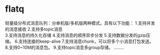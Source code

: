 # flatq
轻量级分布式消息队列：分单机版/多机版两种模式。具有以下功能：
1.支持并发的消息接收
2.支持多topic消息	
3.支持消息的持久化存储
4.支持消息的顺序异步分发
5.支持数据分发的gzip压缩。
6.支持连接的keep-alive
7.支持消息chunk，可以将多个小消息打包发送。
8.支持0~10M的消息包。
9.支持topic消息多group存储。
........
